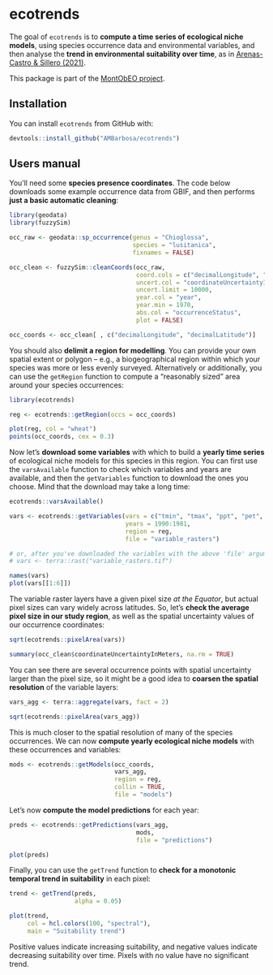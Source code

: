 
<!-- README.md is generated from README.Rmd. Please edit that file -->

# ecotrends

<!-- badges: start -->
<!-- badges: end -->

The goal of `ecotrends` is to **compute a time series of ecological
niche models**, using species occurrence data and environmental
variables, and then analyse the **trend in environmental suitability
over time**, as in [Arenas-Castro & Sillero
(2021)](https://doi.org/10.1016/j.scitotenv.2021.147172).

This package is part of the [MontObEO
project](https://montobeo.wordpress.com/).

## Installation

You can install `ecotrends` from GitHub with:

``` r
devtools::install_github("AMBarbosa/ecotrends")
```

## Users manual

You’ll need some **species presence coordinates**. The code below
downloads some example occurrence data from GBIF, and then performs
**just a basic automatic cleaning**:

``` r
library(geodata)
library(fuzzySim)

occ_raw <- geodata::sp_occurrence(genus = "Chioglossa", 
                                  species = "lusitanica", 
                                  fixnames = FALSE)

occ_clean <- fuzzySim::cleanCoords(occ_raw, 
                                   coord.cols = c("decimalLongitude", "decimalLatitude"), 
                                   uncert.col = "coordinateUncertaintyInMeters",
                                   uncert.limit = 10000, 
                                   year.col = "year", 
                                   year.min = 1970, 
                                   abs.col = "occurrenceStatus", 
                                   plot = FALSE)

occ_coords <- occ_clean[ , c("decimalLongitude", "decimalLatitude")]
```

You should also **delimit a region for modelling**. You can provide your
own spatial extent or polygon – e.g., a biogeographical region within
which your species was more or less evenly surveyed. Alternatively or
additionally, you can use the `getRegion` function to compute a
“reasonably sized” area around your species occurrences:

``` r
library(ecotrends)

reg <- ecotrends::getRegion(occs = occ_coords)

plot(reg, col = "wheat")
points(occ_coords, cex = 0.3)
```

Now let’s **download some variables** with which to build a **yearly
time series** of ecological niche models for this species in this
region. You can first use the `varsAvailable` function to check which
variables and years are available, and then the `getVariables` function
to download the ones you choose. Mind that the download may take a long
time:

``` r
ecotrends::varsAvailable()

vars <- ecotrends::getVariables(vars = c("tmin", "tmax", "ppt", "pet", "ws"), 
                                years = 1990:1981, 
                                region = reg, 
                                file = "variable_rasters")

# or, after you've downloaded the variables with the above 'file' argument:
# vars <- terra::rast("variable_rasters.tif")

names(vars)
plot(vars[[1:6]])
```

The variable raster layers have a given pixel size *at the Equator*, but
actual pixel sizes can vary widely across latitudes. So, let’s **check
the average pixel size in our study region**, as well as the spatial
uncertainty values of our occurrence coordinates:

``` r
sqrt(ecotrends::pixelArea(vars))

summary(occ_clean$coordinateUncertaintyInMeters, na.rm = TRUE)
```

You can see there are several occurrence points with spatial uncertainty
larger than the pixel size, so it might be a good idea to **coarsen the
spatial resolution** of the variable layers:

``` r
vars_agg <- terra::aggregate(vars, fact = 2)

sqrt(ecotrends::pixelArea(vars_agg))
```

This is much closer to the spatial resolution of many of the species
occurrences. We can now **compute yearly ecological niche models** with
these occurrences and variables:

``` r
mods <- ecotrends::getModels(occ_coords, 
                             vars_agg, 
                             region = reg, 
                             collin = TRUE, 
                             file = "models")
```

Let’s now **compute the model predictions** for each year:

``` r
preds <- ecotrends::getPredictions(vars_agg, 
                                   mods, 
                                   file = "predictions")

plot(preds)
```

Finally, you can use the `getTrend` function to **check for a monotonic
temporal trend in suitability** in each pixel:

``` r
trend <- getTrend(preds, 
                  alpha = 0.05)

plot(trend, 
     col = hcl.colors(100, "spectral"), 
     main = "Suitability trend")
```

Positive values indicate increasing suitability, and negative values
indicate decreasing suitability over time. Pixels with no value have no
significant trend.
